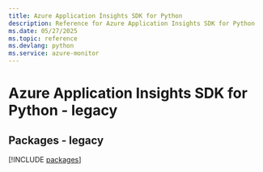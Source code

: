 ```yaml
---
title: Azure Application Insights SDK for Python
description: Reference for Azure Application Insights SDK for Python
ms.date: 05/27/2025
ms.topic: reference
ms.devlang: python
ms.service: azure-monitor
---
```

# Azure Application Insights SDK for Python - legacy
## Packages - legacy
[!INCLUDE [packages](application-insights-index.md)]